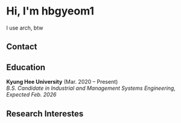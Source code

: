 # Hi, I'm hbgyeom1<br>
I use arch, btw

## Contact

## Education
**Kyung Hee University** (Mar. 2020 – Present)<br>
*B.S. Candidate in Industrial and Management Systems Engineering, Expected Feb. 2026*

## Research Interestes
